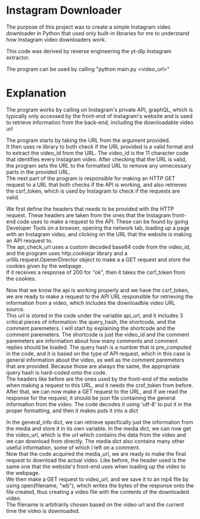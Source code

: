# Instagram Downloader
The purpose of this project was to create a simple Instagram video downloader in Python that used only built-in libraries for me to understand how Instagram video downloaders work.

This code was derived by reverse engineering the yt-dlp Instagram extractor.

The program can be used by calling "python main.py <video_url>"

# Explanation
The program works by calling on Instagram's private API, graphQL, which is typically only accessed by the front-end of Instagram's website and is used to retrieve information from the back-end, including the downloadable video url<br>

The program starts by taking the URL from the argument provided.<br>
It then uses re library to both check if the URL provided is a valid format and to extract the video_id from the URL. The video_id is the 11 character code that identifies every Instagram video. After checking that the URL is valid, the program sets the URL to the formatted URL to remove any unnecessary parts in the provided URL.<br>
The next part of the program is responsible for making an HTTP GET request to a URL that both checks if the API is working, and also retrieves the csrf_token, which is used by Instagram to check if the requests are valid.<br>

We first define the headers that needs to be provided with the HTTP request. These headers are taken from the ones that the Instagram front-end code uses to make a request to the API. These can be found by going Developer Tools on a browser, opening the network tab, loading up a page with an Instagram video, and clicking on the URL that the website is making an API resquest to.<br>
The api_check_url uses a custom decoded base64 code from the video_id, and the program uses http.cookiejar library and a urllib.request.OpenerDirector object to make a a GET request and store the cookies given by the webpage.<br>
If it receives a response of 200 for "ok", then it takes the csrf_token from the cookies. <br>

Now that we know the api is working properly and we have the csrf_token, we are ready to make a request to the API URL responsible for retrieving the information from a video, which includes the downloadble video URL source.<br>
This url is stored in the code under the variable api_url, and it includes 3 critical pieces of information: the query_hash, the shortcode, and the comment paremeters. I will start by explaining the shortcode and the comment paremeters. The shortcode is just the video_id and the comment paremeters are information about how many comments and comment replies should be loaded. The query hash is a number that is pre_computed in the code, and it is based on the type of API request, which in this case is general information about the video, as well as the comment paremeters that are provided. Because those are always the same, the appropriate query hash is hard-coded onto the code.<br>
The headers like before are the ones used by the front-end of the website when making a request to this URL, and it needs the crsf_token from before. <br>
After that, we can now make a GET request to the URL, and if we read the response for the request, it should be json file containing the general information from the video. The code decodes it using 'utf-8' to put it in the proper formatting, and then it makes puts it into a dict<br>

In the general_info dict, we can retrieve specfically just the information from the media and store it in its own variable. In the media dict, we can now get the video_url, which is the url which contains the data from the video and we can download from directly. The media dict also contains many other useful information, some of which I left on a comment. <br>
Now that the code acquired the media_url, we are ready to make the final request to download the actual video. Like before, the header used is the same one that the website's front-end uses when loading up the video to the webpage.<br>
We then make a GET request to video_url, and we save it to an mp4 file by using open(filename, "wb"), which writes the bytes of the response onto the file created, thus creating a video file with the contents of the downloaded video. <br>
The filename is arbitrarily chosen based on the video url and the current time the video is downloaded.
